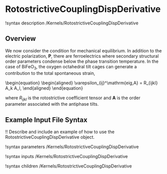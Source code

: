 # RotostrictiveCouplingDispDerivative

!syntax description /Kernels/RotostrictiveCouplingDispDerivative

## Overview

We now consider the condition for mechanical equilibrium. In addition to the electric polarization, $\mathbf{P}$, there are ferroelectrics where secondary structural order parameters condense below the phase transition temperature. In the case of $\mathrm{BiFeO}_3$, the oxygen octahedral tilt cages can generate a contribution to the total spontaneous strain,

\begin{equation}
  \begin{aligned}
    \varepsilon_{ij}^\mathrm{eig,A} = R_{ijkl} A_k A_l,
  \end{aligned}
\end{equation}

where $R_{ijkl}$ is the rotostrictive coefficient tensor and $\mathbf{A}$ is the order parameter associated with the antiphase tilts.

## Example Input File Syntax

!! Describe and include an example of how to use the RotostrictiveCouplingDispDerivative object.

!syntax parameters /Kernels/RotostrictiveCouplingDispDerivative

!syntax inputs /Kernels/RotostrictiveCouplingDispDerivative

!syntax children /Kernels/RotostrictiveCouplingDispDerivative
